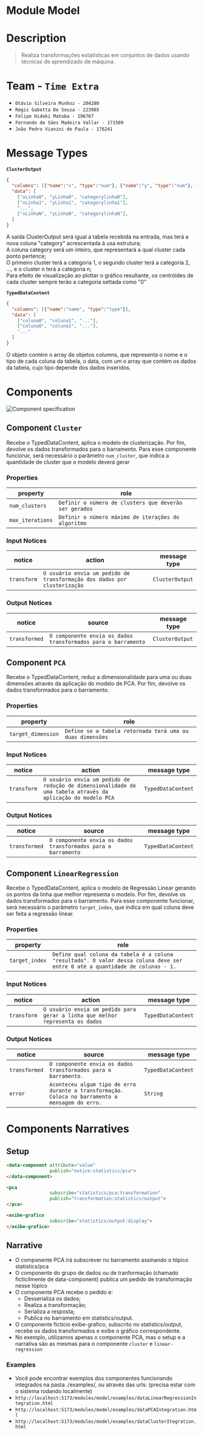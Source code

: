 # Module Model

# Description
> Realiza transformações estatísticas em conjuntos de dados usando técnicas de aprendizado de máquina.

# Team - `Time Extra`
* `Otávio Silveira Munhoz - 204280`
* `Régis Gabetta De Souza - 223965`
* `Felipe Hideki Matoba - 196767`
* `Fernando de Sáes Madeira Vallar - 171509`
* `João Pedro Vianini de Paula - 176241`

# Message Types


**`ClusterOutput`**
~~~json
{
  "columns": [{"name":"x", "type":"num"}, {"name":"y", "type":"num"}, {"name":"category", "type":"num"}],
  "data": [
    ["xLinha0", "yLinha0", "categorylinha0"],
    ["xLinha1", "yLinha1", "categorylinha1"],
    "...",
    ["xLinhaN", "yLinhaN", "categorylinhaN"],
  ]
}
~~~
A saída ClusterOutput será igual a tabela recebida na entrada, mas terá a nova coluna "category" acrescentada à usa estrutura; <br>
A coluna category será um inteiro, que representará a qual cluster cada ponto pertence; <br>
O primeiro cluster terá a categoria 1, o segundo cluster terá a categoria 2, ..., e o cluster n terá a categoria n; <br>
Para efeito de visualização ao plottar o gráfico resultante, os centróides de cada cluster sempre terão a categoria settada como "0" <br>

**`TypedDataContent`**
~~~json
{
  "columns": [{"name":"name", "type":"type"}],
  "data": [
    ["coluna0", "coluna1", "..."],
    ["coluna0", "coluna1", "..."],
    "..."
  ]
}
~~~

O objeto contém o array de objetos columns, que representa o nome e o tipo de cada coluna da tabela, o data, com um o array que contém os dados da tabela, cujo tipo depende dos dados inseridos.

# Components

![Component specification](images/components.png)

## Component `Cluster`

Recebe o TypedDataContent, aplica o modelo de clusterização. Por fim, devolve os dados transformados para o barramento. Para esse componente funcionar, será necessário o parâmetro `num_cluster`, que indica a quantidade de cluster que o modelo deverá gerar

### Properties
property | role
-------| ------
`num_clusters` | `Definir o número de clusters que deverão ser gerados` 
`max_iterations` | `Definir o número máximo de iterações do algoritmo` 

### Input Notices

notice | action | message type
-------| ------ | ------------
`transform` | `O usuário envia um pedido de transformação dos dados por clusterização` | `ClusterOutput`

### Output Notices

notice    | source | message type
----------| -------| ------------
`transformed` | `O componente envia os dados transformados para o barramento` | `ClusterOutput`

## Component `PCA`

Recebe o TypedDataContent, reduz a dimensionalidade para uma ou duas dimensões através da aplicação do modelo de PCA. Por fim, devolve os dados transformados para o barramento.

### Properties
property | role
-------| ------
`target_dimension` | `Define se a tabela retornada terá uma ou duas dimensões` 

### Input Notices

notice | action | message type
-------| ------ | ------------
`transform` | `O usuário envia um pedido de redução de dimensionalidade de uma tabela através da aplicação do modelo PCA` | `TypedDataContent`

### Output Notices

notice    | source | message type
----------| -------| ------------
`transformed` | `O componente envia os dados transformados para o barramento` | `TypedDataContent`

## Component `LinearRegression`

Recebe o TypedDataContent, aplica o modelo de Regressão Linear gerando os pontos da linha que melhor representa o modelo. Por fim, devolve os dados transformados para o barramento. Para esse componente funcionar, será necessário o parâmetro `target_index`, que indica em qual coluna deve ser feita a regressão linear.

### Properties
property | role
-------| ------
`target_index` | `Define qual coluna da tabela é a coluna "resultado". O valor dessa coluna deve ser entre 0 até a quantidade de colunas - 1.`

### Input Notices

notice | action | message type
-------| ------ | ------------
`transform` | `O usuário envia um pedido para gerar a linha que melhor representa os dados` | `TypedDataContent`

### Output Notices

notice    | source | message type
----------| -------| ------------
`transformed` | `O componente envia os dados transformados para o barramento.` | `TypedDataContent`
`error` | `Aconteceu algum tipo de erro durante a transformação. Coloca no barramento a mensagem do erro.` |  `String`

# Components Narratives

## Setup

~~~html
<data-component attribute="value"
                publish="notice:statistics/pca">
</data-component>

<pca
                subscribe="statistics/pca:transformation"
                publish="transformation:statistics/output">
</pca>

<exibe-grafico
                subscribe="statistics/output:display">
</exibe-grafico>
~~~

## Narrative

* O componente PCA irá subscrever no barramento assinando o tópico statistics/pca
* O componente do grupo de dados ou de tranformação (chamado ficticilmente de data-component) publica um pedido de transformação nesse tópico
* O componente PCA recebe o pedido e:
  * Desserializa os dados;
  * Realiza a transformação;
  * Serializa a resposta;
  * Publica no barramento em statistics/output.
* O componente fictício exibe-grafico, subscrito no statistics/output, recebe os dados transformados e exibe o gráfico correspondente.
* No exemplo, utilizamos apenas o componente PCA, mas o setup e a narrativa são as mesmas para o componente `cluster` e `linear-regression`


### Examples
* Você pode encontrar exemplos dos componentes funcionando integrados na pasta ./examples/, ou através das urls: (precisa estar com o sistema rodando localmente)
* `http://localhost:5173/modules/model/examples/dataLinearRegressionIntegration.html`
* `http://localhost:5173/modules/model/examples/dataPCAIntegration.html`
* `http://localhost:5173/modules/model/examples/dataClusterItegration.html`
